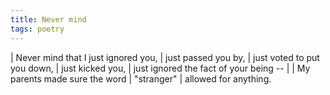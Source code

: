 ```yaml
---
title: Never mind
tags: poetry
---
```


| Never mind that I just ignored you,
|   just passed you by,
|   just voted to put you down,
|   just kicked you,
|   just ignored the fact of your being --
|
| My parents made sure the word
| "stranger"
| allowed for anything.
